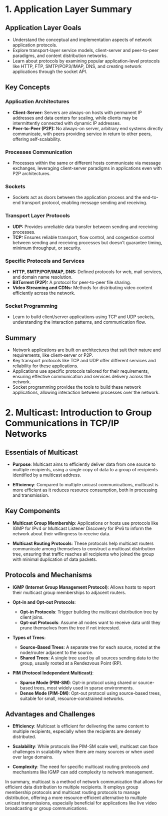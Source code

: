 # 1. Application Layer Summary

## Application Layer Goals
- Understand the conceptual and implementation aspects of network application protocols.
- Explore transport-layer service models, client-server and peer-to-peer paradigms, and content distribution networks.
- Learn about protocols by examining popular application-level protocols like HTTP, FTP, SMTP/POP3/IMAP, DNS, and creating network applications through the socket API.

## Key Concepts

### Application Architectures
- **Client-Server:** Servers are always-on hosts with permanent IP addresses and data centers for scaling, while clients may be intermittently connected with dynamic IP addresses.
- **Peer-to-Peer (P2P):** No always-on server, arbitrary end systems directly communicate, with peers providing service in return to other peers, offering self-scalability.

### Processes Communication
- Processes within the same or different hosts communicate via message exchanges, leveraging client-server paradigms in applications even with P2P architectures.

### Sockets
- Sockets act as doors between the application process and the end-to-end transport protocol, enabling message sending and receiving.

### Transport Layer Protocols
- **UDP:** Provides unreliable data transfer between sending and receiving processes.
- **TCP:** Ensures reliable transport, flow control, and congestion control between sending and receiving processes but doesn't guarantee timing, minimum throughput, or security.

### Specific Protocols and Services
- **HTTP, SMTP/POP/IMAP, DNS:** Defined protocols for web, mail services, and domain name resolution.
- **BitTorrent (P2P):** A protocol for peer-to-peer file sharing.
- **Video Streaming and CDNs:** Methods for distributing video content efficiently across the network.

### Socket Programming
- Learn to build client/server applications using TCP and UDP sockets, understanding the interaction patterns, and communication flow.

## Summary
- Network applications are built on architectures that suit their nature and requirements, like client-server or P2P.
- Key transport protocols like TCP and UDP offer different services and reliability for these applications.
- Applications use specific protocols tailored for their requirements, ensuring effective communication and services delivery across the network.
- Socket programming provides the tools to build these network applications, allowing interaction between processes over the network.

# 2. Multicast: Introduction to Group Communications in TCP/IP Networks

## Essentials of Multicast

- **Purpose**: Multicast aims to efficiently deliver data from one source to multiple recipients, using a single copy of data to a group of recipients identified by a multicast address.

- **Efficiency**: Compared to multiple unicast communications, multicast is more efficient as it reduces resource consumption, both in processing and transmission.

## Key Components

- **Multicast Group Membership**: Applications or hosts use protocols like IGMP for IPv4 or Multicast Listener Discovery for IPv6 to inform the network about their willingness to receive data.
  
- **Multicast Routing Protocols**: These protocols help multicast routers communicate among themselves to construct a multicast distribution tree, ensuring that traffic reaches all recipients who joined the group with minimal duplication of data packets.

## Protocols and Mechanisms

- **IGMP (Internet Group Management Protocol)**: Allows hosts to report their multicast group memberships to adjacent routers.
  
- **Opt-in and Opt-out Protocols**: 
    - **Opt-in Protocols**: Trigger building the multicast distribution tree by client joins.
    - **Opt-out Protocols**: Assume all nodes want to receive data until they prune themselves from the tree if not interested.

- **Types of Trees**:
    - **Source-Based Trees**: A separate tree for each source, rooted at the node/router adjacent to the source.
    - **Shared Trees**: A single tree used by all sources sending data to the group, usually rooted at a Rendezvous Point (RP).

- **PIM (Protocol Independent Multicast)**:
    - **Sparse Mode (PIM-SM)**: Opt-in protocol using shared or source-based trees, most widely used in sparse environments.
    - **Dense Mode (PIM-DM)**: Opt-out protocol using source-based trees, suitable for small, resource-constrained networks.

## Advantages and Challenges

- **Efficiency**: Multicast is efficient for delivering the same content to multiple recipients, especially when the recipients are densely distributed.

- **Scalability**: While protocols like PIM-SM scale well, multicast can face challenges in scalability when there are many sources or when used over large domains.

- **Complexity**: The need for specific multicast routing protocols and mechanisms like IGMP can add complexity to network management.

In summary, multicast is a method of network communication that allows for efficient data distribution to multiple recipients. It employs group membership protocols and multicast routing protocols to manage distribution, offering a more resource-efficient alternative to multiple unicast transmissions, especially beneficial for applications like live video broadcasting or group communications.


